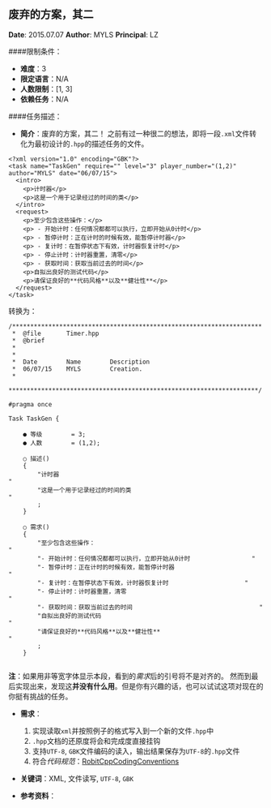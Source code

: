 废弃的方案，其二
---

**Date**: 2015.07.07
**Author**: MYLS
**Principal**: LZ

####限制条件：

 - **难度**：3
 - **限定语言**：N/A
 - **人数限制**：[1, 3]
 - **依赖任务**：N/A

####任务描述：

 - **简介**：废弃的方案，其二！
 之前有过一种很二的想法，即将一段`.xml`文件转化为最初设计的`.hpp`的描述任务的文件。
```
<?xml version="1.0" encoding="GBK"?>
<task name="TaskGen" require="" level="3" player_number="(1,2)" author="MYLS" date="06/07/15">
  <intro>
    <p>计时器</p>
    <p>这是一个用于记录经过的时间的类</p>
  </intro>
  <request>
    <p>至少包含这些操作：</p>
    <p> - 开始计时：任何情况都都可以执行，立即开始从0计时</p>
    <p> - 暂停计时：正在计时的时候有效，能暂停计时器</p>
    <p> - 复计时：在暂停状态下有效，计时器恢复计时</p>
    <p> - 停止计时：计时器重置，清零</p>
    <p> - 获取时间：获取当前过去的时间</p>
    <p>自拟出良好的测试代码</p>
    <p>请保证良好的**代码风格**以及**健壮性**</p>
  </request>
</task>
```
转换为：
```
/*********************************************************************
 *	@file		Timer.hpp
 *	@brief		
 *
 *
 *	Date		Name		Description
 *	06/07/15	MYLS		Creation.
 *
 *********************************************************************/

#pragma once

Task TaskGen {

	● 等级		= 3;
	● 人数		= (1,2);

	○ 描述()
	{
		"计时器															"
		"这是一个用于记录经过的时间的类									"
		;
	}

	○ 需求()
	{
		"至少包含这些操作：												"
		"- 开始计时：任何情况都都可以执行，立即开始从0计时					"
		"- 暂停计时：正在计时的时候有效，能暂停计时器						"
		"- 复计时：在暂停状态下有效，计时器恢复计时						"
		"- 停止计时：计时器重置，清零										"
		"- 获取时间：获取当前过去的时间									"
		"自拟出良好的测试代码												"
		"请保证良好的**代码风格**以及**健壮性**							"
		;
	}


```
**注**：如果用非等宽字体显示本段，看到的*需求*后的引号将不是对齐的。
然而到最后实现出来，发现这**并没有什么用**。但是你有兴趣的话，也可以试试这项对现在的你挺有挑战的任务。
 - **需求**：
    1. 实现读取`xml`并按照例子的格式写入到一个新的文件`.hpp`中
    2. `.hpp`文档的还原度将会和完成度直接挂钩
    3. 支持`UTF-8`, `GBK`文件编码的读入，输出结果保存为`UTF-8`的`.hpp`文件
    4. 符合*代码规范*：[RobitCppCodingConventions](ref/RobitCppCodingConventions.md)

 - **关键词**：XML, 文件读写, `UTF-8`, `GBK`
 - **参考资料**：
